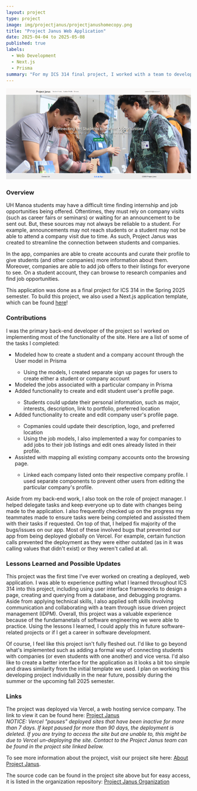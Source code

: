 ```yaml
---
layout: project
type: project
image: img/projectjanus/projectjanushomecopy.png
title: "Project Janus Web Application"
date: 2025-04-04 to 2025-05-08
published: true
labels:
  - Web Development
  - Next.js
  - Prisma
summary: "For my ICS 314 final project, I worked with a team to develop Project Janus, a web app whose purpose is to connect students with companies."
---
```


<div class="text-center p-4">
  <img src="../img/projectjanus/projectjanushome.png" class="img-fluid">
</div>

### Overview 

UH Manoa students may have a difficult time finding internship and job opportunities being offered. Oftentimes, they must rely on company visits (such as career fairs or seminars) or waiting for an announcement to be sent out. But, these sources may not always be reliable to a student. For example, announcements may not reach students or a student may not be able to attend a company visit due to time. As such, Project Janus was created to streamline the connection between students and companies.

In the app, companies are able to create accounts and curate their profile to give students (and other companies) more information about them. Moreover, companies are able to add job offers to their listings for everyone to see. On a student account, they can browse to research companies and find job opportunities.

This application was done as a final project for ICS 314 in the Spring 2025 semester. To build this project, we also used a Next.js application template, which can be found [here](https://github.com/ics-software-engineering/nextjs-application-template)!

### Contributions

I was the primary back-end developer of the project so I worked on implementing most of the functionality of the site. Here are a list of some of the tasks I completed:

<ul>
  <li>Modeled how to create a student and a company account through the User model in Prisma</li>
    <ul>
      <li>Using the models, I created separate sign up pages for users to create either a student or company account</li>
    </ul>
  <li>Modeled the jobs associated with a particular company in Prisma</li>
  <li>Added functionality to create and edit student user's profile page.</li>
    <ul>
      <li>Students could update their personal information, such as major, interests, description, link to portfolio, preferred location</li>
    </ul>
  <li>Added functionality to create and edit company user's profile page.</li>
    <ul>
      <li>Copmanies could update their description, logo, and preferred location</li>
      <li>Using the job models, I also implemented a way for companies to add jobs to their job listings and edit ones already listed in their profile.</li>
    </ul>
  <li>Assisted with mapping all existing company accounts onto the browsing page.</li>
    <ul>
      <li>Linked each company listed onto their respective company profile. I used separate components to prevent other users from editing the particular company's profile.</li>
    </ul>
</ul>

Aside from my back-end work, I also took on the role of project manager. I helped delegate tasks and keep everyone up to date with changes being made to the application. I also frequently checked up on the progress my teammates made to ensure tasks were being completed and assissted them with their tasks if requested. On top of that, I helped fix majority of the bugs/issues on our app. Most of these involved bugs that prevented our app from being deployed globally on Vercel. For example, certain function calls prevented the deployment as they were either outdated (as in it was calling values that didn't exist) or they weren't called at all. 

### Lessons Learned and Possible Updates

This project was the first time I've ever worked on creating a deployed, web application. I was able to experience putting what I learned throughout ICS 314 into this project, including using user interface frameworks to design a page, creating and querying from a database, and debugging programs. Aside from applying technical skills, I also applied soft skills involving communication and collaborating with a team through issue driven project management (IDPM). Overall, this project was a valuable experience because of the fundamanetals of software engineering we were able to practice. Using the lessons I learned, I could apply this in future software-related projects or if I get a career in software development.

Of course, I feel like this project isn't fully fleshed out. I'd like to go beyond what's implemented such as adding a formal way of connecting students with companies (or even students with one another) and vice versa. I'd also like to create a better interface for the application as it looks a bit too simple and draws similarity from the initial template we used. I plan on working this developing project individually in the near future, possibly during the summer or the upcoming fall 2025 semester.

### Links

The project was deployed via Vercel, a web hosting service company. The link to view it can be found here: [Project Janus](https://project-janus.vercel.app/)
<br>
<em>NOTICE: Vercel "pauses" deployed sites that have been inactive for more than 7 days. If kept paused for more than 90 days, the deployment is deleted. If you are trying to access the site but are unable to, this might be due to Vercel un-deploying the site. Contact to the Project Janus team can be found in the project site linked below. </em>

To see more information about the project, visit our project site here: [About Project Janus](https://project-janus-3.github.io/project-janus.github.io/). 

The source code can be found in the project site above but for easy access, it is listed in the organization repository: [Project Janus Organization](https://github.com/project-janus-3)

